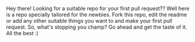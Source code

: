 Hey there! Looking for a suitable repo for your first pull request??
Well here is a repo specially tailored for the newbies. Fork this repo, edit the readme or add any other suitable things you want to and make your first pull request.
So, what's stopping you champ? Go ahead and get the taste of it. All the best :)
 